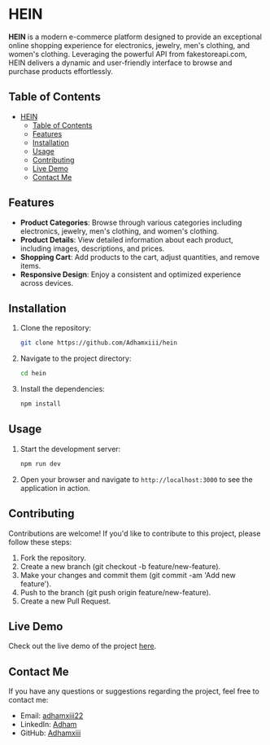 # HEIN

**HEIN** is a modern e-commerce platform designed to provide an exceptional online shopping experience for electronics, jewelry, men's clothing, and women's clothing. Leveraging the powerful API from fakestoreapi.com, HEIN delivers a dynamic and user-friendly interface to browse and purchase products effortlessly.

## Table of Contents

- [HEIN](#hein)
  - [Table of Contents](#table-of-contents)
  - [Features](#features)
  - [Installation](#installation)
  - [Usage](#usage)
  - [Contributing](#contributing)
  - [Live Demo](#live-demo)
  - [Contact Me](#contact-me)

## Features

- **Product Categories**: Browse through various categories including electronics, jewelry, men's clothing, and women's clothing.
- **Product Details**: View detailed information about each product, including images, descriptions, and prices.
- **Shopping Cart**: Add products to the cart, adjust quantities, and remove items.
- **Responsive Design**: Enjoy a consistent and optimized experience across devices.

## Installation

1. Clone the repository:
   ```bash
   git clone https://github.com/Adhamxiii/hein
   ```
2. Navigate to the project directory:
   ```bash
   cd hein
   ```
3. Install the dependencies:
   ```bash
   npm install
   ```

## Usage

1. Start the development server:
   ```bash
   npm run dev
   ```
2. Open your browser and navigate to `http://localhost:3000` to see the application in action.

## Contributing

Contributions are welcome! If you'd like to contribute to this project, please follow these steps:

1. Fork the repository.
2. Create a new branch (git checkout -b feature/new-feature).
3. Make your changes and commit them (git commit -am 'Add new feature').
4. Push to the branch (git push origin feature/new-feature).
5. Create a new Pull Request.

## Live Demo

Check out the live demo of the project [here](https://hein-ecommerce.vercel.app/).

## Contact Me

If you have any questions or suggestions regarding the project, feel free to contact me:

- Email: [adhamxiii22](mailto:adhamxiii22@gmail.com)
- LinkedIn: [Adham](https://www.linkedin.com/in/adhamnasser/)
- GitHub: [Adhamxiii](https://github.com/Adhamxiii)
